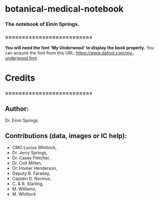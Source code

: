 # botanical-medical-notebook
### The notebook of Einín Springs.

### ==========================

**You will need the font 'My Underwood' to display the book properly.** 
You can acquire the font from this URL: https://www.dafont.com/my-underwood.font

# Credits
### ==========================
## Author:
Dr. Einín Springs

## Contributions (data, images or IC help):
* CMO Lucius Whitlock,
* Dr. Jerry Springs,
* Dr. Casey Fletcher,
* Dr. Colt Milten,
* Dr. Homer Henderson,
* Deputy B. Faraday,
* Captain D. Normus,
* C. & R. Starling,
* M. Williams,
* M. Whitlock
